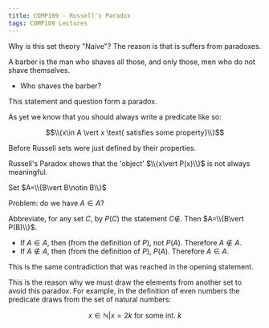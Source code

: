 ```yaml
---
title: COMP109 - Russell's Paradox
tags: COMP109 Lectures
---
```

Why is this set theory "Naive"? The reason is that is suffers from paradoxes.

A barber is the man who shaves all those, and only those, men who do not shave themselves.

* Who shaves the barber?

This statement and question form a paradox.

As yet we know that you should always write a predicate like so:

$$\\{x\in A \vert  x \text{ satisfies some property}\\}$$

Before Russell sets were just defined by their properties.

Russell's Paradox shows that the 'object' $\\{x\vert P(x)\\}$ is not always meaningful.

Set $A=\\{B\vert B\notin B\\}$

Problem: do we have $A\in A$?

Abbreviate, for any set $C$, by $P(C)$ the statement $C\notin$. Then $A=\\{B\vert P(B)\\}$. 

* If $A\in A$, then (from the definition of $P$), not $P(A)$. Therefore $A\notin A$.
*  If $A\notin A$, then (from the definition of $P$), $P(A)$. Therefore $A\in A$.

This is the same contradiction that was reached in the opening statement.

This is the reason why we must draw the elements from another set to avoid this paradox. For example, in the definition of even numbers the predicate draws from the set of natural numbers:

$$x\in \mathbb{N} \vert  x=2k\ \text{for some int. $k$}$$
